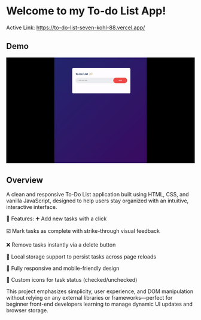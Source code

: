 # Welcome to my To-do List App!

Active Link: https://to-do-list-seven-kohl-88.vercel.app/

## Demo
![Live Preview](to-do-list_gif.gif)
  
## Overview
A clean and responsive To-Do List application built using HTML, CSS, and vanilla JavaScript, designed to help users stay organized with an intuitive, interactive interface.

🔧 Features:
➕ Add new tasks with a click

☑️ Mark tasks as complete with strike-through visual feedback

❌ Remove tasks instantly via a delete button

💾 Local storage support to persist tasks across page reloads

📱 Fully responsive and mobile-friendly design

🎨 Custom icons for task status (checked/unchecked)

This project emphasizes simplicity, user experience, and DOM manipulation without relying on any external libraries or frameworks—perfect for beginner front-end developers learning to manage dynamic UI updates and browser storage.

